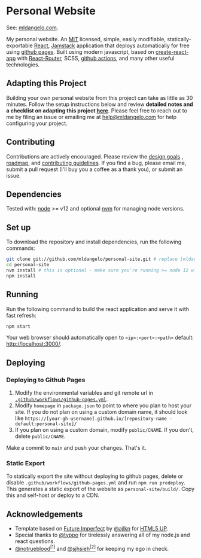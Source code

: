# Personal Website

See: [mldangelo.com](https://mldangelo.com).

My personal website. An [MIT](https://github.com/mldangelo/personal-site/blob/main/LICENSE) licensed, simple, easily
modifiable, statically-exportable [React](https://reactjs.org/), [Jamstack](https://jamstack.org/) application that
deploys automatically for free using [github pages](https://pages.github.com/). Built using modern javascript, based
on [create-react-app](https://github.com/facebook/create-react-app) with [React-Router](https://reactrouter.com/),
SCSS, [github actions](https://github.com/features/actions), and many other useful technologies.

## Adapting this Project

Building your own personal website from this project can take as little as 30 minutes. Follow the setup instructions
below and review **detailed notes and a checklist on adapting this project [here](./docs/adapting-guide.md)**. Please
feel free to reach out to me by filing an issue or emailing me at [help@mldangelo.com](mailto:help@mldangelo.com) for
help configuring your project.

## Contributing

Contributions are actively encouraged. Please review the [design goals](./docs/design-goals.md)
, [roadmap](./docs/roadmap.md), and [contributing guidelines](./docs/contributing.md). If you find a bug, please email
me, submit a pull request (I'll buy you a coffee as a thank you), or submit an issue.

## Dependencies

Tested with: [node](https://nodejs.org/) >= v12 and
optional [nvm](https://github.com/nvm-sh/nvm#installing-and-updating) for managing node versions.

## Set up

To download the repository and install dependencies, run the following commands:

```bash
git clone git://github.com/mldangelo/personal-site.git # replace [mldangelo] with your github username if you fork first.
cd personal-site
nvm install # this is optional - make sure you're running >= node 12 with `node --version`
npm install
```

## Running

Run the following command to build the react application and serve it with fast refresh:

```bash
npm start
```

Your web browser should automatically open to `<ip>:<port>:<path>`
default: [http://localhost:3000/](http://localhost:3000/).

## Deploying

### Deploying to Github Pages

1. Modify the environmental variables and git remote url
   in [`.github/workflows/github-pages.yml`](.github/workflows/github-pages.yml).
2. Modify `homepage` in `package.json` to point to where you plan to host your site. If you do not plan on using a
   custom domain name, it should look
   like `https://[your-gh-username].github.io/[repository-name - default:personal-site]/`
3. If you plan on using a custom domain, modify `public/CNAME`. If you don't, delete `public/CNAME`.

Make a commit to `main` and push your changes. That's it.

### Static Export

To statically export the site without deploying to github pages, delete or disable `.github/workflows/github-pages.yml`
and run `npm run predeploy`. This generates a static export of the website as `personal-site/build/`. Copy this and
self-host or deploy to a CDN.

## Acknowledgements

* Template based on [Future Imperfect](https://html5up.net/future-imperfect) by [@ajlkn](https://github.com/ajlkn)
  for [HTML5 UP](html5up.net).
* Special thanks to [@typpo](https://github.com/typpo) for tirelessly answering all of my node.js and react questions.
* [@notrueblood](https://github.com/notrueblood)[<sup>[1]</sup>](https://github.com/mldangelo/personal-site/pull/218)
  and [@sjhsieh](https://github.com/sjhsieh)[<sup>[2]</sup>](https://github.com/mldangelo/personal-site/issues/168) for
  keeping my ego in check.
